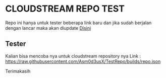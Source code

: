 # CLOUDSTREAM REPO TEST

Repo ini hanya untuk tester beberapa link baru dan jika sudah berjalan dengan lancar maka akan diupdate [Disini](https://github.com/Asm0d3usX/CloudX)
 
## Tester

Kalian bisa mencoba nya untuk cloudstream repository nya
Link : https://raw.githubusercontent.com/Asm0d3usX/TestRepo/builds/repo.json

Terimakasih
